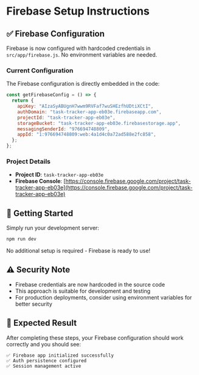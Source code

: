 # Firebase Setup Instructions

## ✅ Firebase Configuration

Firebase is now configured with hardcoded credentials in `src/app/firebase.js`. No environment variables are needed.

### Current Configuration

The Firebase configuration is directly embedded in the code:

```javascript
const getFirebaseConfig = () => {
  return {
    apiKey: "AIzaSyABUgnH7wwm9RVFaf7wuSHEzfhUDtiXCtI",
    authDomain: "task-tracker-app-eb03e.firebaseapp.com",
    projectId: "task-tracker-app-eb03e",
    storageBucket: "task-tracker-app-eb03e.firebasestorage.app",
    messagingSenderId: "976694748809",
    appId: "1:976694748809:web:4a1d4c0a72ad588e2fc858",
  };
};
```

### Project Details

- **Project ID**: `task-tracker-app-eb03e`
- **Firebase Console**: [https://console.firebase.google.com/project/task-tracker-app-eb03e](https://console.firebase.google.com/project/task-tracker-app-eb03e)

## 🚀 Getting Started

Simply run your development server:

```bash
npm run dev
```

No additional setup is required - Firebase is ready to use!

## ⚠️ Security Note

- Firebase credentials are now hardcoded in the source code
- This approach is suitable for development and testing
- For production deployments, consider using environment variables for better security

## 🎯 Expected Result

After completing these steps, your Firebase configuration should work correctly and you should see:

```
✅ Firebase app initialized successfully
✅ Auth persistence configured
✅ Session management active
```


